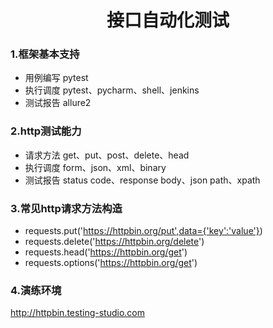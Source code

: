 # <center>接口自动化测试</center> #
    

### 1.框架基本支持
* 用例编写 pytest
* 执行调度 pytest、pycharm、shell、jenkins
* 测试报告 allure2

### 2.http测试能力
* 请求方法 get、put、post、delete、head
* 执行调度 form、json、xml、binary
* 测试报告 status code、response body、json path、xpath
    
### 3.常见http请求方法构造
* requests.put('https://httpbin.org/put',data={'key':'value'})
* requests.delete('https://httpbin.org/delete')
* requests.head('https://httpbin.org/get')
* requests.options('https://httpbin.org/get')

### 4.演练环境
http://httpbin.testing-studio.com
